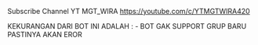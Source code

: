 Subscribe Channel YT MGT_WIRA https://youtube.com/c/YTMGTWIRA420

KEKURANGAN DARI BOT INI ADALAH : - BOT GAK SUPPORT GRUP BARU PASTINYA AKAN EROR
